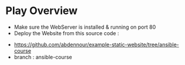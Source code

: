 # Play Overview

- Make sure the WebServer is installed & running on port 80
- Deploy the Website from this source code :

* https://github.com/abdennour/example-static-website/tree/ansible-course
* branch : ansible-course
